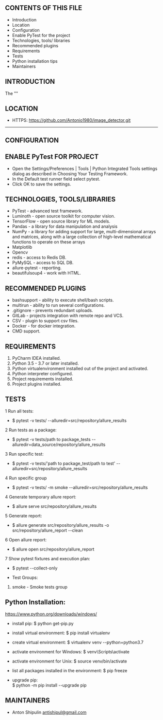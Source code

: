 CONTENTS OF THIS FILE
---------------------

 * Introduction
 * Location
 * Configuration
 * Enable PyTest for the project
 * Technologies, tools/ libraries
 * Recommended plugins
 * Requirements
 * Tests
 * Python installation tips
 * Maintainers

INTRODUCTION
------------

The ""

LOCATION
---------

- HTTPS: https://github.com/Antonio1980/image_detector.git

---------------------------------------------------------------

CONFIGURATION
-------------

ENABLE PyTest FOR PROJECT
-------------------------

- Open the Settings/Preferences | Tools | Python Integrated Tools settings dialog as described in Choosing Your Testing Framework.
- In the Default test runner field select pytest.
- Click OK to save the settings.

TECHNOLOGIES, TOOLS/LIBRARIES
----------------------------------------------
- PyTest - advanced test framework.
- Luminoth - open source toolkit for computer vision.
- TensorFlow - open source library for ML models. 
- Pandas - a library for data manipulation and analysis
- NumPy - a library for adding support for large, multi-dimensional arrays and matrices, 
along with a large collection of high-level mathematical functions to operate on these arrays
- Matplotlib
- Opencv
- redis - access to Redis DB.
- PyMySQL - access to SQL DB.
- allure-pytest - reporting.
- beautifulsoup4 - work with HTML.


RECOMMENDED PLUGINS
-------------------
- bashsupport - ability to execute shell/bash scripts.
- multirun - ability to run several configurations.
- .gitignore - prevents redundant uploads.
- GitLab - projects integration with remote repo and VCS.
- CSV - plugin to support csv files.
- Docker - for docker integration.
- CMD support.


REQUIREMENTS
------------

1. PyCharm IDEA installed.
2. Python 3.5 - 3.7 or later installed.
3. Python virtualenvironment installed out of the project and activated.
4. Python interpreter configured.
5. Project requirements installed.
6. Project plugins installed.


TESTS
-----

1 Run all tests:
* $ pytest -v tests/ --alluredir=src/repository/allure_results

2 Run tests as a package:
* $ pytest -v tests/path to package_tests --alluredir=data_source/repository/allure_results

3 Run specific test:
* $ pytest -v tests/'path to package_test/path to test' --alluredir=src/repository/allure_results

4 Run specific group 
* $ pytest -v tests/ -m smoke --alluredir=src/repository/allure_results

4 Generate temporary allure report:
* $ allure serve src/repository/allure_results
  
5 Generate report:
* $ allure generate src/repository/allure_results -o src/repository/allure_report --clean
  
6 Open allure report:
* $ allure open src/repository/allure_report

7 Show pytest fixtures and execution plan:
* $ pytest --collect-only


* Test Groups:

1. smoke - Smoke tests group


Python Installation:  
--------------------
https://www.python.org/downloads/windows/


* install pip:
$ python get-pip.py

* install virtual environment:
$ pip install virtualenv

* create virtual environment:
$ virtualenv venv --python=python3.7

* activate environment for Windows:
$ venv\Scripts\activate

* activate environment for Unix:
$ source venv/bin/activate

* list all packages installed in the environment:
$ pip freeze

* upgrade pip:  
$ python -m pip install --upgrade pip



MAINTAINERS
-----------

* Anton Shipulin <antishipul@gmail.com>
